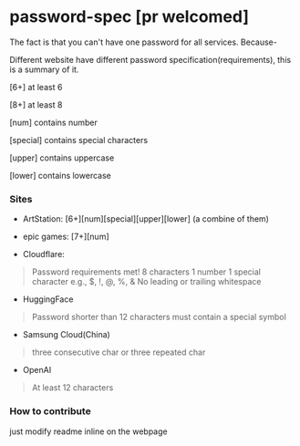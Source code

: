 # password-spec [pr welcomed]

The fact is that you can't have one password for all services. Because-

Different website have different password specification(requirements), this is a summary of it.

[6+] at least 6

[8+] at least 8

[num] contains number

[special] contains special characters

[upper] contains uppercase

[lower] contains lowercase


### Sites

- ArtStation: [6+][num][special][upper][lower] (a combine of them)

- epic games: [7+][num]

- Cloudflare:

> Password requirements met!  8 characters  1 number 1 special character e.g., $, !, @, %, & No leading or trailing whitespace

- HuggingFace

> Password shorter than 12 characters must contain a special symbol

- Samsung Cloud(China)

> three consecutive char or three repeated char

- OpenAI

> At least 12 characters


### How to contribute

just modify readme inline on the webpage
